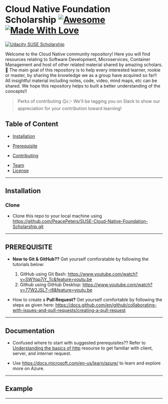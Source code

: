 # Cloud Native Foundation Scholarship [![Awesome](https://cdn.rawgit.com/sindresorhus/awesome/d7305f38d29fed78fa85652e3a63e154dd8e8829/media/badge.svg)](https://github.com/sindresorhus/awesome)[![Made With Love](https://img.shields.io/badge/Made%20With-Love-orange.svg)](https://github.com/chetanraj/awesome-github-badges) 

<a href="http://https://www.udacity.com/"><img src="https://udacity-email.s3-us-west-2.amazonaws.com/SUSE+Scholarship+badge.png" title="Udacity SUSE Scholarship"></a>

Welcome to the Cloud Native community repository! Here you will find resources relating to Software Development, Microservices, Container Management and host of other related material shared by amazing scholars. 🤩 The main goal of this repository is to help every interested learner, rookie or master, by sharing the knowledge we as a group have acquired so far!! All insightful material including notes, code, video, mind maps, etc can be shared. We hope this repository helps to built a better understanding of the concepts!!
> Perks of contributing 😉👉 We'll be tagging you on Slack to show our appreciation for your contribution toward learning!

## Table of Content
+ [Installation](#installation)
* [Prerequisite](#prerequisite)
+ [Contributing](#contributing)
- [Team](#team)
- [License](#license)

---

## Installation

### Clone
- Clone this repo to your local machine using https://github.com/PeacePeters/SUSE-Cloud-Native-Foundation-Scholarship.git

---

## PREREQUISITE

- **New to Git & GitHub??** Get yourself comforatable by following the tutorials below:
  1. GitHub using Git Bash: https://www.youtube.com/watch?v=SWYqp7iY_Tc&feature=youtu.be
  2. Github using GitHub Desktop: https://www.youtube.com/watch?v=77W2JSL7-r8&feature=youtu.be
  
- How to create a **Pull Request?** Get yourself comfortable by following the steps as given here: https://docs.github.com/en/github/collaborating-with-issues-and-pull-requests/creating-a-pull-request

---
## Documentation

- Confused where to start with suggested prerequisites??
 Refer to [Understanding the basics of http]() resourse to get familiar with client, server, and interner request.
 
- Use https://docs.microsoft.com/en-us/learn/azure/ to learn and explore more on Azure.

---

## Example

---
